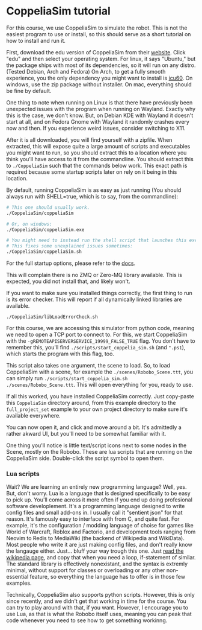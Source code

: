 # CoppeliaSim tutorial

For this course, we use CoppeliaSim to simulate the robot. This is not the easiest program to use or install, so this should serve as a short tutorial on how to install and run it.

First, download the edu version of CoppeliaSim from their [website](https://www.coppeliarobotics.com/downloads). Click "edu" and then select your operating system. For linux, it says "Ubuntu," but the package ships with most of its dependencies, so it will run on any distro. (Tested Debian, Arch and Fedora) On Arch, to get a fully smooth experience, you the only dependency you might want to install is [icu60](https://aur.archlinux.org/packages/icu60). On windows, use the zip package without installer. On mac, everything should be fine by default.

One thing to note when running on Linux is that there have previously been unexpected issues with the program when running on Wayland. Exactly why this is the case, we don't know. But, on Debian KDE with Wayland it doesn't start at all, and on Fedora Gnome with Wayland it randomly crashes every now and then. If you experience weird issues, consider switching to X11.

After it is all downloaded, you will find yourself with a zipfile. When extracted, this will expose quite a large amount of scripts and executables you might want to run, so you should extract this to a location where you think you'll have access to it from the commandline. You should extract this to `./CoppeliaSim` such that the commands below work. This exact path is required because some startup scripts later on rely on it being in this location.

By default, running CoppeliaSim is as easy as just running (You should always run with SHELL=true, which is to say, from the commandline):

```sh
# This one should usually work.
./CoppeliaSim/coppeliaSim

# Or, on windows:
./CoppeliaSim/coppeliaSim.exe

# You might need to instead run the shell script that launches this executable.
# This fixes some unexplained issues sometimes:
./CoppeliaSim/coppeliaSim.sh
```

For the full startup options, please refer to the [docs](https://www.coppeliarobotics.com/helpFiles/en/commandLine.htm).

This will complain there is no ZMQ or Zero-MQ library available. This is expected, you did not install that, and likely won't.

If you want to make sure you installed things correctly, the first thing to run is its error checker. This will report if all dynamically linked libraries are available.

```
./CoppeliaSim/libLoadErrorCheck.sh
```

For this course, we are accessing this simulator from python code, meaning we need to open a TCP port to connect to. For this, we start CoppeliaSim with the `-gREMOTEAPISERVERSERVICE_19999_FALSE_TRUE` flag. You don't have to remember this, you'll find `./scripts/start_coppelia_sim.sh` (and `".ps1`), which starts the program with this flag, too.

This script also takes one argument, the scene to load. So, to load CoppeliaSim with a scene, for example the `./scenes/Robobo_Scene.ttt`, you can simply run `./scripts/start_coppelia_sim.sh ./scenes/Robobo_Scene.ttt`. This will open everything for you, ready to use.

If all this worked, you have installed CoppeliaSim correctly. Just copy-paste this `CoppeliaSim` directory around, from this example directory to the `full_project_set` example to your own project directory to make sure it's available everywhere.

You can now open it, and click and move around a bit. It's admittedly a rather akward UI, but you'll need to be somewhat familiar with it.

One thing you'll notice is little text/script icons next to some nodes in the Scene, mostly on the Robobo. These are lua scripts that are running on the CoppeliaSim side. Double-click the script symbol to open them.

### Lua scripts

Wait? We are learning an entirely new programming language? Well, yes. But, don't worry. Lua is a language that is designed specifically to be easy to pick up. You'll come across it more often if you end up doing profesional software developlement. It's a programming language designed to write config files and small add-ons in. I usually call it "sentient json" for that reason. It's famously easy to interface with from C, and quite fast. For example, it's the configuration / modding language of choise for games like World of Warcraft, Roblox and Factorio, and development tools ranging from Neovim to Redis to MediaWiki (the backend of Wikipedia and WikiData). Most people who write it are just making config files, and don't really know the langauge either. Just... bluff your way trough this one. Just [read the wikipedia page](<https://en.wikipedia.org/wiki/Lua_(programming_language)#Features>), and copy that when you need a loop, if-statement of similar. The standard library is effectively nonexistant, and the syntax is extremly minimal, without support for classes or overloading or any other non-essential feature, so everything the language has to offer is in those few examples.

Technically, CoppeliaSim also supports python scripts. However, this is only since recently, and we didn't get that working in time for the course. You can try to play around with that, if you want. However, I encourage you to use Lua, as that is what the Robobo itself uses, meaning you can peak that code whenever you need to see how to get something workinng.
